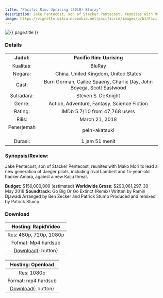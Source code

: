 ```yaml
---
title: "Pacific Rim: Uprising (2018) Bluray"
description: Jake Pentecost, son of Stacker Pentecost, reunites with Mako Mori to lead a new generation of Jaeger pilots.
image: https://vignette.wikia.nocookie.net/pacificrim/images/b/b1/Pacific_Rim_Uprising_Jaeger_Posters-03.jpg/revision/latest?cb=20180304203603
---
```

![{{ page.title }}](https://cdnx.kincir.com/production/media/2018/maret/review-pacific-rim-uprising/1-review-pacific-rim-uprising.jpg)
### Details

| Judul: | Pacific Rim: Uprising |
|:--:|:---:|
| Kualitas: | BluRay |
|Negara: | China, United Kingdom, United States |
| Cast: | Burn Gorman, Cailee Spaeny, Charlie Day, John Boyega, Scott Eastwood |
| Sutradara: | Steven S. DeKnight |
| Genre: | Action, Adventure, Fantasy, Science Fiction 
| Rating: | IMDb 5.7/10 from 47,768 users |
| Rilis: | March 21, 2018 |
| Penerjemah : | pein-akatsuki|
| Durasi: | 1 jam 51 menit |

### Synopsis/Review:

Jake Pentecost, son of Stacker Pentecost, reunites with Mako Mori to lead a new generation of Jaeger pilots, including rival Lambert and 15-year-old hacker Amara, against a new Kaiju threat.

**Budget:** $150,000,000 (estimated)
**Worldwide Gross:** $290,061,297, 30 May 2018
**Soundtrack:** Go Big Or Go Extinct (Remix) Written by Ramin Djawadi Arranged by Ben Zecker and Patrick Stump Produced and remixed by Patrick Stump

### Download

| Hosting: RapidVideo |
|:---:|
| Res: 480p, 720p, 1080p |
| Fofmat: Mp4 hardsub |
| [Download](https://safelink.knoacc.org/#RZj00){:.button} |

| Hosting: Openload |
|:---:|
| Res: 1080p |
| Format: mp4 hardsub |
| [Download](https://safelink.knoacc.org/#Bwxiy){:.button} |
